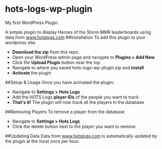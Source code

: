 # hots-logs-wp-plugin
My first WordPress Plugin.

A simple plugin to display Heroes of the Storm MMR leaderboards using data from www.hotslogs.com
##Installation
To add this plugin to your wordpress site:
* **Download the zip** from this repo.
* Open your WordPress admin page and navigate to **Plugins > Add New**
* Click the **Upload Plugin** button near the top
* Navigate to where you saved hots-logs-wp-plugin.zip and **install**
* **Activate** the plugin

##Setup & Usage
Once you have activated the plugin:
* Navigate to **Settings > Hots Logs**
* Add the HOTS Logs **player IDs** of the people you want to track
* **That's it!** The plugin will now track all the players in the database

##Removing Players
To remove a player from the database
* Navigate to **Settings > Hots Logs**
* Click the delete button next to the player you want to remove.

##Updating Data
Data from www.hotslogs.com is automatically updated by the plugin at the most once per hour.

